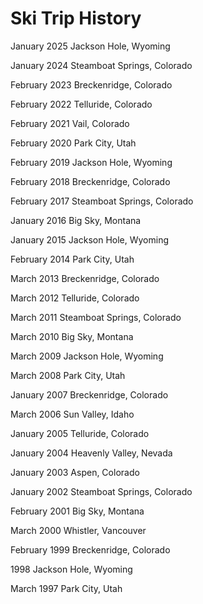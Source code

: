 # Ski Trip History

January 2025 Jackson Hole, Wyoming

January 2024 Steamboat Springs, Colorado

February 2023 Breckenridge, Colorado

February 2022 Telluride, Colorado

February 2021 Vail, Colorado

February 2020 Park City, Utah

February 2019 Jackson Hole, Wyoming

February 2018 Breckenridge, Colorado

February 2017 Steamboat Springs, Colorado

January 2016 Big Sky, Montana

January 2015 Jackson Hole, Wyoming

February 2014 Park City, Utah

March 2013 Breckenridge, Colorado

March 2012 Telluride, Colorado

March 2011 Steamboat Springs, Colorado

March 2010 Big Sky, Montana

March 2009 Jackson Hole, Wyoming

March 2008 Park City, Utah

January 2007 Breckenridge, Colorado

March 2006 Sun Valley, Idaho

January 2005 Telluride, Colorado

January 2004 Heavenly Valley, Nevada

January 2003 Aspen, Colorado

January 2002 Steamboat Springs, Colorado

February 2001 Big Sky, Montana

March 2000 Whistler, Vancouver

February 1999 Breckenridge, Colorado

1998 Jackson Hole, Wyoming

March 1997 Park City, Utah
